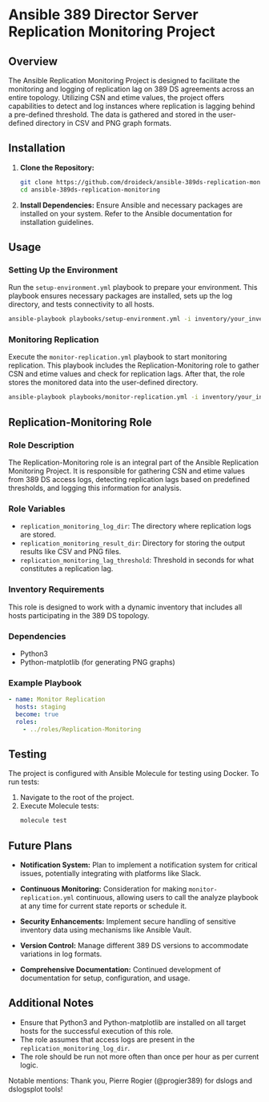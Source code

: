 # Ansible 389 Director Server Replication Monitoring Project

## Overview

The Ansible Replication Monitoring Project is designed to facilitate the monitoring and logging of replication lag on 389 DS agreements across an entire topology. Utilizing CSN and etime values, the project offers capabilities to detect and log instances where replication is lagging behind a pre-defined threshold. The data is gathered and stored in the user-defined directory in CSV and PNG graph formats.

## Installation

1. **Clone the Repository:**
   ```bash
   git clone https://github.com/droideck/ansible-389ds-replication-monitoring.git
   cd ansible-389ds-replication-monitoring
   ```

2. **Install Dependencies:**
   Ensure Ansible and necessary packages are installed on your system. Refer to the Ansible documentation for installation guidelines.

## Usage

### Setting Up the Environment

Run the `setup-environment.yml` playbook to prepare your environment. This playbook ensures necessary packages are installed, sets up the log directory, and tests connectivity to all hosts.

```bash
ansible-playbook playbooks/setup-environment.yml -i inventory/your_inventory.yml
```

### Monitoring Replication

Execute the `monitor-replication.yml` playbook to start monitoring replication. This playbook includes the Replication-Monitoring role to gather CSN and etime values and check for replication lags. After that, the role stores the monitored data into the user-defined directory.

```bash
ansible-playbook playbooks/monitor-replication.yml -i inventory/your_inventory.yml
```

## Replication-Monitoring Role

### Role Description
The Replication-Monitoring role is an integral part of the Ansible Replication Monitoring Project. It is responsible for gathering CSN and etime values from 389 DS access logs, detecting replication lags based on predefined thresholds, and logging this information for analysis.

### Role Variables
- `replication_monitoring_log_dir`: The directory where replication logs are stored.
- `replication_monitoring_result_dir`: Directory for storing the output results like CSV and PNG files.
- `replication_monitoring_lag_threshold`: Threshold in seconds for what constitutes a replication lag.

### Inventory Requirements
This role is designed to work with a dynamic inventory that includes all hosts participating in the 389 DS topology.

### Dependencies
- Python3
- Python-matplotlib (for generating PNG graphs)

### Example Playbook
```yaml
- name: Monitor Replication
  hosts: staging
  become: true
  roles:
    - ../roles/Replication-Monitoring
```

## Testing

The project is configured with Ansible Molecule for testing using Docker. To run tests:

1. Navigate to the root of the project.
2. Execute Molecule tests:
   ```bash
   molecule test
   ```

## Future Plans

- **Notification System:**
  Plan to implement a notification system for critical issues, potentially integrating with platforms like Slack.

- **Continuous Monitoring:**
  Consideration for making `monitor-replication.yml` continuous, allowing users to call the analyze playbook at any time for current state reports or schedule it.

- **Security Enhancements:**
  Implement secure handling of sensitive inventory data using mechanisms like Ansible Vault.

- **Version Control:**
  Manage different 389 DS versions to accommodate variations in log formats.

- **Comprehensive Documentation:**
  Continued development of documentation for setup, configuration, and usage.

## Additional Notes
- Ensure that Python3 and Python-matplotlib are installed on all target hosts for the successful execution of this role.
- The role assumes that access logs are present in the `replication_monitoring_log_dir`.
- The role should be run not more often than once per hour as per current logic.

Notable mentions: Thank you, Pierre Rogier (@progier389) for dslogs and dslogsplot tools!
